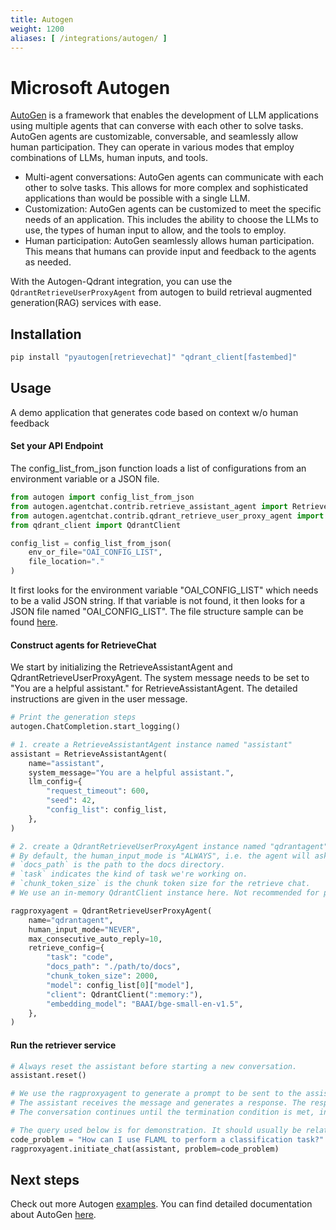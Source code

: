 ```yaml
---
title: Autogen
weight: 1200
aliases: [ /integrations/autogen/ ]
---
```


# Microsoft Autogen

[AutoGen](https://github.com/microsoft/autogen) is a framework that enables the development of LLM applications using multiple agents that can converse with each other to solve tasks. AutoGen agents are customizable, conversable, and seamlessly allow human participation. They can operate in various modes that employ combinations of LLMs, human inputs, and tools.

- Multi-agent conversations: AutoGen agents can communicate with each other to solve tasks. This allows for more complex and sophisticated applications than would be possible with a single LLM.
- Customization: AutoGen agents can be customized to meet the specific needs of an application. This includes the ability to choose the LLMs to use, the types of human input to allow, and the tools to employ.
- Human participation: AutoGen seamlessly allows human participation. This means that humans can provide input and feedback to the agents as needed.

With the Autogen-Qdrant integration, you can use the `QdrantRetrieveUserProxyAgent` from autogen to build retrieval augmented generation(RAG) services with ease.

## Installation

```bash
pip install "pyautogen[retrievechat]" "qdrant_client[fastembed]"
```

## Usage

A demo application that generates code based on context w/o human feedback

#### Set your API Endpoint

The config_list_from_json function loads a list of configurations from an environment variable or a JSON file.

```python
from autogen import config_list_from_json
from autogen.agentchat.contrib.retrieve_assistant_agent import RetrieveAssistantAgent
from autogen.agentchat.contrib.qdrant_retrieve_user_proxy_agent import QdrantRetrieveUserProxyAgent
from qdrant_client import QdrantClient

config_list = config_list_from_json(
    env_or_file="OAI_CONFIG_LIST",
    file_location="."
)
```

It first looks for the environment variable "OAI_CONFIG_LIST" which needs to be a valid JSON string. If that variable is not found, it then looks for a JSON file named "OAI_CONFIG_LIST". The file structure sample can be found [here](https://github.com/microsoft/autogen/blob/main/OAI_CONFIG_LIST_sample).

#### Construct agents for RetrieveChat

We start by initializing the RetrieveAssistantAgent and QdrantRetrieveUserProxyAgent. The system message needs to be set to "You are a helpful assistant." for RetrieveAssistantAgent. The detailed instructions are given in the user message.

```python
# Print the generation steps
autogen.ChatCompletion.start_logging()

# 1. create a RetrieveAssistantAgent instance named "assistant"
assistant = RetrieveAssistantAgent(
    name="assistant",
    system_message="You are a helpful assistant.",
    llm_config={
        "request_timeout": 600,
        "seed": 42,
        "config_list": config_list,
    },
)

# 2. create a QdrantRetrieveUserProxyAgent instance named "qdrantagent"
# By default, the human_input_mode is "ALWAYS", i.e. the agent will ask for human input at every step.
# `docs_path` is the path to the docs directory.
# `task` indicates the kind of task we're working on.
# `chunk_token_size` is the chunk token size for the retrieve chat.
# We use an in-memory QdrantClient instance here. Not recommended for production.

ragproxyagent = QdrantRetrieveUserProxyAgent(
    name="qdrantagent",
    human_input_mode="NEVER",
    max_consecutive_auto_reply=10,
    retrieve_config={
        "task": "code",
        "docs_path": "./path/to/docs",
        "chunk_token_size": 2000,
        "model": config_list[0]["model"],
        "client": QdrantClient(":memory:"),
        "embedding_model": "BAAI/bge-small-en-v1.5",
    },
)
```

#### Run the retriever service

```python
# Always reset the assistant before starting a new conversation.
assistant.reset()

# We use the ragproxyagent to generate a prompt to be sent to the assistant as the initial message.
# The assistant receives the message and generates a response. The response will be sent back to the ragproxyagent for processing.
# The conversation continues until the termination condition is met, in RetrieveChat, the termination condition when no human-in-loop is no code block detected.

# The query used below is for demonstration. It should usually be related to the docs made available to the agent
code_problem = "How can I use FLAML to perform a classification task?"
ragproxyagent.initiate_chat(assistant, problem=code_problem)
```

## Next steps

Check out more Autogen [examples](https://microsoft.github.io/autogen/docs/Examples/AgentChat). You can find detailed documentation about AutoGen [here](https://microsoft.github.io/autogen/).
